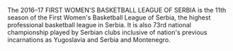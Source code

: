 The 2016–17 FIRST WOMEN'S BASKETBALL LEAGUE OF SERBIA is the 11th season of the First Women's Basketball League of Serbia, the highest professional basketball league in Serbia. It is also 73rd national championship played by Serbian clubs inclusive of nation's previous incarnations as Yugoslavia and Serbia and Montenegro.
